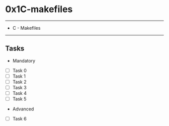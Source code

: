 # 0x1C-makefiles
---
* C - Makefiles
---
## Tasks
* Mandatory
- [ ] Task 0
- [ ] Task 1
- [ ] Task 2
- [ ] Task 3
- [ ] Task 4
- [ ] Task 5
* Advanced
- [ ] Task 6

